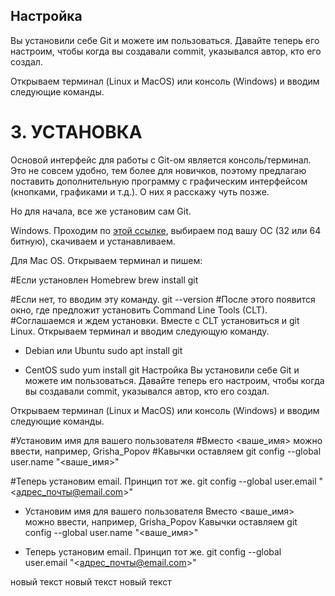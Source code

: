 ## Настройка

Вы установили себе Git и можете им пользоваться. Давайте теперь его настроим, чтобы когда вы создавали commit, указывался автор, кто его создал.

Открываем терминал (Linux и MacOS) или консоль (Windows) и вводим следующие команды.

# 3. УСТАНОВКА

Основой интерфейс для работы с Git-ом является консоль/терминал. Это не совсем удобно, тем более для новичков, поэтому предлагаю поставить дополнительную программу с графическим интерфейсом (кнопками, графиками и т.д.). О них я расскажу чуть позже.

Но для начала, все же установим сам Git.

Windows. Проходим по [этой ссылке](https://gitforwindows.org/), выбираем под вашу ОС (32 или 64 битную), скачиваем и устанавливаем.

Для Mac OS. Открываем терминал и пишем:

#Если установлен Homebrew
brew install git

#Если нет, то вводим эту команду. 
git --version
#После этого появится окно, где предложит установить Command Line Tools (CLT).
#Соглашаемся и ждем установки. Вместе с CLT установиться и git
Linux. Открываем терминал и вводим следующую команду.

* Debian или Ubuntu
sudo apt install git

* CentOS
sudo yum install git
Настройка
Вы установили себе Git и можете им пользоваться. Давайте теперь его настроим, чтобы когда вы создавали commit, указывался автор, кто его создал.

Открываем терминал (Linux и MacOS) или консоль (Windows) и вводим следующие команды.

#Установим имя для вашего пользователя
#Вместо <ваше_имя> можно ввести, например, Grisha_Popov
#Кавычки оставляем
git config --global user.name "<ваше_имя>"

#Теперь установим email. Принцип тот же.
git config --global user.email "<адрес_почты@email.com>"

* Установим имя для вашего пользователя
Вместо <ваше_имя> можно ввести, например, Grisha_Popov
Кавычки оставляем
git config --global user.name "<ваше_имя>"

* Теперь установим email. Принцип тот же.
git config --global user.email "<адрес_почты@email.com>"

новый текст новый текст новый текст

